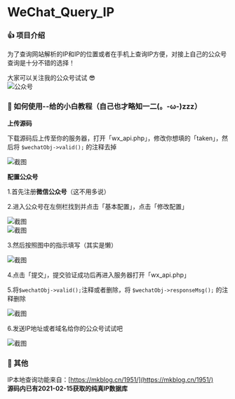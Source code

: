 # WeChat_Query_IP
### 👍 项目介绍

为了查询网站解析的IP和IP的位置或者在手机上查询IP方便，对接上自己的公众号查询是十分不错的选择！

大家可以关注我的公众号试试 😎  
![公众号](https://github.com/Liuescn/WeChat_Query_IP/blob/main/QQ%E6%88%AA%E5%9B%BE20210215164916.png)  

### 🚀 如何使用--给的小白教程（自己也才略知一二(。-ω-)zzz）
**上传源码**  

下载源码后上传至你的服务器，打开「wx_api.php」，修改你想填的「taken」，然后将 ```$wechatObj->valid();``` 的注释去掉

![截图](https://github.com/Liuescn/WeChat_Query_IP/blob/main/QQ%E6%88%AA%E5%9B%BE20210215162237.png)  

**配置公众号**  

1.首先注册**微信公众号**（这不用多说）

2.进入公众号在左侧栏找到并点击「基本配置」，点击「修改配置」

![截图](https://github.com/Liuescn/WeChat_Query_IP/blob/main/QQ%E6%88%AA%E5%9B%BE20210215162639.png)  
![截图](https://github.com/Liuescn/WeChat_Query_IP/blob/main/QQ%E6%88%AA%E5%9B%BE20210215162908.png)  

3.然后按照图中的指示填写（其实是懒）  

![截图](https://github.com/Liuescn/WeChat_Query_IP/blob/main/QQ%E6%88%AA%E5%9B%BE20210215163153.png)  

4.点击「提交」，提交验证成功后再进入服务器打开「wx_api.php」

5.将```$wechatObj->valid();```注释或者删除，将 ```$wechatObj->responseMsg();``` 的注释删除

![截图](https://github.com/Liuescn/WeChat_Query_IP/blob/main/QQ%E6%88%AA%E5%9B%BE20210215163715.png)  

6.发送IP地址或者域名给你的公众号试试吧

![截图](https://github.com/Liuescn/WeChat_Query_IP/blob/main/QQ%E6%88%AA%E5%9B%BE20210215164203.png)  

### 🎉 其他
IP本地查询功能来自：[https://mkblog.cn/1951/](https://mkblog.cn/1951/)  
**源码内已有2021-02-15获取的纯真IP数据库**
